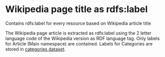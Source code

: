 # Wikipedia page title as rdfs:label 
Contains rdfs:label for every resource based on Wikipedia article title

The Wikipedia page article is extracted as rdfs:label using the 2 letter language code of the Wikipedia version as RDF language tag. Only labels for Article (Main namespace) are contained. Labels for Categories are stored in [categories dataset](https://databus.dbpedia.org/dbpedia/generic/categories).
